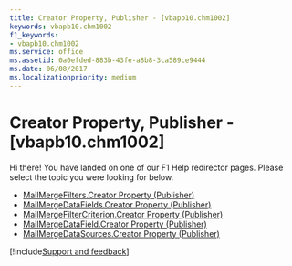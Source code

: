 ```yaml
---
title: Creator Property, Publisher - [vbapb10.chm1002]
keywords: vbapb10.chm1002
f1_keywords:
- vbapb10.chm1002
ms.service: office
ms.assetid: 0a0efded-883b-43fe-a8b8-3ca589ce9444
ms.date: 06/08/2017
ms.localizationpriority: medium
---
```



# Creator Property, Publisher - [vbapb10.chm1002]

Hi there! You have landed on one of our F1 Help redirector pages. Please select the topic you were looking for below.

- [MailMergeFilters.Creator Property (Publisher)](https://msdn.microsoft.com/library/40794712-3195-e8b5-598d-8ef8adea7281%28Office.15%29.aspx)
- [MailMergeDataFields.Creator Property (Publisher)](https://msdn.microsoft.com/library/3d3adcd4-6746-7c0b-58be-bba04f9ba1e2%28Office.15%29.aspx)
- [MailMergeFilterCriterion.Creator Property (Publisher)](https://msdn.microsoft.com/library/064ef96c-870e-9028-c00f-c19da43034c8%28Office.15%29.aspx)
- [MailMergeDataField.Creator Property (Publisher)](https://msdn.microsoft.com/library/1f8f4da6-2d03-c3f4-3590-ebf82cffcd48%28Office.15%29.aspx)
- [MailMergeDataSources.Creator Property (Publisher)](https://msdn.microsoft.com/library/700b716d-f86d-be25-bdd0-effb669ea553%28Office.15%29.aspx)

[!include[Support and feedback](~/includes/feedback-boilerplate.md)]